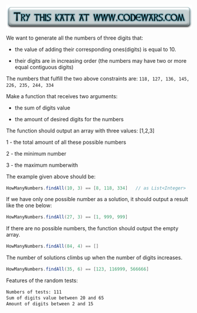 [![Try it](https://raw.githubusercontent.com/EricRamirezS/codewars/master/etc/tryme.png)](https://www.codewars.com/kata/how-many-numbers-iii/)

We want to generate all the numbers of three digits that:

- the value of adding their corresponding ones(digits) is equal to 10.

- their digits are in increasing order (the numbers may have two or more equal contiguous digits)

The numbers that fulfill the two above constraints are: ```118, 127, 136, 145, 226, 235, 244, 334```

Make a function that receives two arguments:

- the sum of digits value 

- the amount of desired digits for the numbers

The function should output an array with three values:
[1,2,3]

1 - the total amount of all these possible numbers

2 - the minimum number

3 - the maximum numberwith

The example given above should be:

```java
HowManyNumbers.findAll(10, 3) == [8, 118, 334]   // as List<Integer>
```

If we have only one possible number as a solution, it should output a result like the one below:

```java
HowManyNumbers.findAll(27, 3) == [1, 999, 999]
```

If there are no possible numbers, the function should output the empty array.

```java
HowManyNumbers.findAll(84, 4) == []
```

The number of solutions climbs up when the number of digits increases.

```java
HowManyNumbers.findAll(35, 6) == [123, 116999, 566666]
```

Features of the random tests:
```
Numbers of tests: 111
Sum of digits value between 20 and 65
Amount of digits between 2 and 15
```